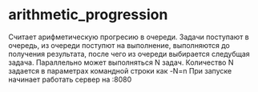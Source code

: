 # arithmetic_progression

Cчитает арифметическую прогресию в очереди. Задачи поступают в очередь, из очереди поступют на выполнение, выполняются до получения результата, после чего из очереди выбирается следубщая задача. Параллельно может выполняться N задач.
Количество N задается в параметрах командной строки как -N=n
При запуске начинает работать сервер на :8080

